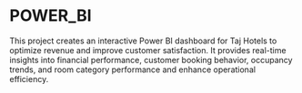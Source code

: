 # POWER_BI
This project creates an interactive Power BI dashboard for Taj Hotels to optimize revenue and improve customer satisfaction. It provides real-time insights into financial performance, customer booking behavior, occupancy trends, and room category performance and enhance operational efficiency.
